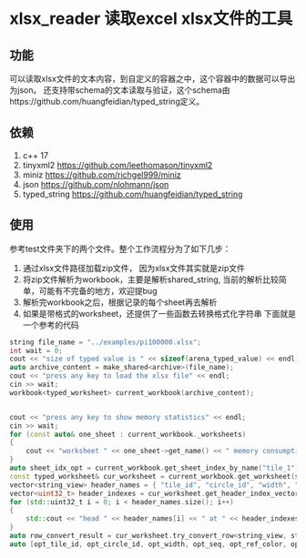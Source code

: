 # xlsx_reader 读取excel xlsx文件的工具

## 功能
可以读取xlsx文件的文本内容，到自定义的容器之中，这个容器中的数据可以导出为json。
还支持带schema的文本读取与验证，这个schema由https://github.com/huangfeidian/typed_string定义。

## 依赖
1. c++ 17
2. tinyxml2 https://github.com/leethomason/tinyxml2
3. miniz https://github.com/richgel999/miniz
4. json https://github.com/nlohmann/json
4. typed_string https://github.com/huangfeidian/typed_string

## 使用
参考test文件夹下的两个文件。整个工作流程分为了如下几步：
1. 通过xlsx文件路径加载zip文件， 因为xlsx文件其实就是zip文件
2. 将zip文件解析为workbook，主要是解析shared_string, 当前的解析比较简单，可能有不完备的地方，欢迎提bug
3. 解析完workbook之后，根据记录的每个sheet再去解析
4. 如果是带格式的worksheet，还提供了一些函数去转换格式化字符串
下面就是一个参考的代码
```c++
string file_name = "../examples/pi100000.xlsx";
int wait = 0;
cout << "size of typed value is " << sizeof(arena_typed_value) << endl;
auto archive_content = make_shared<archive>(file_name);
cout << "press any key to load the xlsx file" << endl;
cin >> wait;
workbook<typed_worksheet> current_workbook(archive_content);


cout << "press any key to show memory statistics" << endl;
cin >> wait;
for (const auto& one_sheet : current_workbook._worksheets)
{
    cout << "worksheet " << one_sheet->get_name() << " memory consumption is " << one_sheet->memory_consumption() << endl;
}
auto sheet_idx_opt = current_workbook.get_sheet_index_by_name("tile_1");
const typed_worksheet& cur_worksheet = current_workbook.get_worksheet(sheet_idx_opt.value());
vector<string_view> header_names = { "tile_id", "circle_id", "width", "sequence", "ref_color", "opacity", "filled" };
vector<uint32_t> header_indexes = cur_worksheet.get_header_index_vector(header_names);
for (std::uint32_t i = 0; i < header_names.size(); i++)
{
    std::cout << "head " << header_names[i] << " at " << header_indexes[i] << endl;
}
auto row_convert_result = cur_worksheet.try_convert_row<string_view, string_view, int, int, string_view, float, bool>(1, header_indexes);
auto [opt_tile_id, opt_circle_id, opt_width, opt_seq, opt_ref_color, opt_opacity, opt_filled] = row_convert_result;
```
